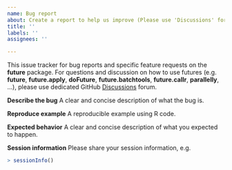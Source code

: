 ```yaml
---
name: Bug report
about: Create a report to help us improve (Please use 'Discussions' for Q&A)
title: ''
labels: ''
assignees: ''

---
```


This issue tracker for bug reports and specific feature requests on the **future** package. For questions and discussion on how to use futures (e.g. **future**, **future.apply**, **doFuture**, **future.batchtools**, **future.callr**, **parallelly**, ...), please use dedicated GitHub [Discussions](https://github.com/HenrikBengtsson/future/discussions) forum.

**Describe the bug**
A clear and concise description of what the bug is.  

**Reproduce example**
A reproducible example using R code.

**Expected behavior**
A clear and concise description of what you expected to happen.

**Session information**
Please share your session information, e.g.

```r
> sessionInfo()
```
